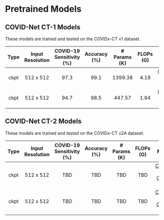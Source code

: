 # Pretrained Models

## COVID-Net CT-1 Models
These models are trained and tested on the COVIDx-CT v1 dataset.

| Type | Input Resolution | COVID-19 Sensitivity (%) | Accuracy (%) | # Params (K) | FLOPs (G) |        Model        |
|:----:|:----------------:|:------------------------:|:------------:|:------------:|:---------:|:-------------------:|
| ckpt |     512 x 512    |           97.3           |     99.1     |    1399.38   |    4.18   |[COVID-Net CT-A](https://bit.ly/2BAPyvM)|
| ckpt |     512 x 512    |           94.7           |     98.5     |     447.57   |    1.94   |[COVID-Net CT-B](https://bit.ly/3irnITl)|

## COVID-Net CT-2 Models
These models are trained and tested on the COVIDx-CT v2A dataset.

| Type | Input Resolution | COVID-19 Sensitivity (%) | Accuracy (%) | # Params (K) | FLOPs (G) |        Model        |
|:----:|:----------------:|:------------------------:|:------------:|:------------:|:---------:|:-------------------:|
| ckpt |     512 x 512    |            TBD           |      TBD     |      TBD     |    TBD    |[COVID-Net CT-A-2A]()|
| ckpt |     512 x 512    |            TBD           |      TBD     |      TBD     |    TBD    |[COVID-Net CT-B-2A]()|
